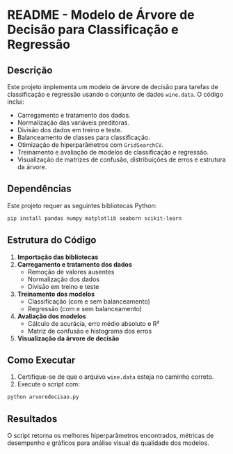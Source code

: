 # README - Modelo de Árvore de Decisão para Classificação e Regressão

## Descrição
Este projeto implementa um modelo de árvore de decisão para tarefas de classificação e regressão usando o conjunto de dados `wine.data`. O código inclui:
- Carregamento e tratamento dos dados.
- Normalização das variáveis preditoras.
- Divisão dos dados em treino e teste.
- Balanceamento de classes para classificação.
- Otimização de hiperparâmetros com `GridSearchCV`.
- Treinamento e avaliação de modelos de classificação e regressão.
- Visualização de matrizes de confusão, distribuições de erros e estrutura da árvore.

## Dependências
Este projeto requer as seguintes bibliotecas Python:
```bash
pip install pandas numpy matplotlib seaborn scikit-learn
```

## Estrutura do Código
1. **Importação das bibliotecas**
2. **Carregamento e tratamento dos dados**
   - Remoção de valores ausentes
   - Normalização dos dados
   - Divisão em treino e teste
3. **Treinamento dos modelos**
   - Classificação (com e sem balanceamento)
   - Regressão (com e sem balanceamento)
4. **Avaliação dos modelos**
   - Cálculo de acurácia, erro médio absoluto e R²
   - Matriz de confusão e histograma dos erros
5. **Visualização da árvore de decisão**

## Como Executar
1. Certifique-se de que o arquivo `wine.data` esteja no caminho correto.
2. Execute o script com:
```bash
python arvoredecisao.py
```

## Resultados
O script retorna os melhores hiperparâmetros encontrados, métricas de desempenho e gráficos para análise visual da qualidade dos modelos.

